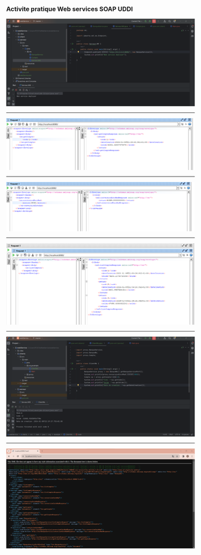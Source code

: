 <h3>Activite pratique Web services SOAP UDDI</h3>
<img src="captures/1.png">
<hr>
<img src="captures/2.png">
<hr>
<img src="captures/3.png">
<hr>
<img src="captures/4.png">
<hr>
<img src="captures/5.png">
<hr>
<img src="captures/6.png">